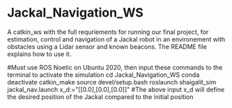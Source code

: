 # Jackal_Navigation_WS
A catkin_ws with the full requriements for running our final project, for estimation, control and navigation of a Jackal robot in an environement with obstacles using a Lidar sensor and known beacons. The README file explains how to use it.

#Must use ROS Noetic on Ubuntu 2020, then input these commands to the terminal to activate the simulation
cd Jackal_Navigation_WS
conda deactivate
catkin_make
source devel/setup.bash
roslaunch shaigalit_sim jackal_nav.launch x_d:="[[0.0],[0.0],[0.0]]"
#The above input x_d will define the desired position of the Jackal compared to the initial position
